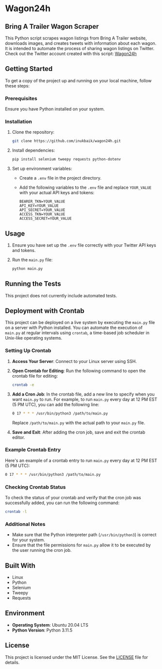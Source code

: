 # Wagon24h
## Bring A Trailer Wagon Scraper

This Python script scrapes wagon listings from Bring A Trailer website, downloads images, and creates tweets with information about each wagon. It is intended to automate the process of sharing wagon listings on Twitter.
Check out the Twitter account created with this script: [Wagon24h](https://twitter.com/Wagon24h)

## Getting Started

To get a copy of the project up and running on your local machine, follow these steps:

### Prerequisites

Ensure you have Python installed on your system.

### Installation

1. Clone the repository:

   ```bash
   git clone https://github.com/inukbaik/wagon24h.git
   ```

2. Install dependencies:

   ```bash
   pip install selenium tweepy requests python-dotenv
   ```

3. Set up environment variables:

   - Create a `.env` file in the project directory.
   - Add the following variables to the `.env` file and replace `YOUR_VALUE` with your actual API keys and tokens:

     ```dotenv
     BEARER_TKN=YOUR_VALUE
     API_KEY=YOUR_VALUE
     API_SECRET=YOUR_VALUE
     ACCESS_TKN=YOUR_VALUE
     ACCESS_SECRET=YOUR_VALUE
     ```

## Usage

1. Ensure you have set up the `.env` file correctly with your Twitter API keys and tokens.
2. Run the `main.py` file:

   ```bash
   python main.py
   ```

## Running the Tests

This project does not currently include automated tests.

## Deployment with Crontab

This project can be deployed on a live system by executing the `main.py` file on a server with Python installed. You can automate the execution of `main.py` at regular intervals using `crontab`, a time-based job scheduler in Unix-like operating systems.

### Setting Up Crontab

1. **Access Your Server**: Connect to your Linux server using SSH.

2. **Open Crontab for Editing**: Run the following command to open the crontab file for editing:
   ```bash
   crontab -e
   ```

3. **Add a Cron Job**: In the crontab file, add a new line to specify when you want `main.py` to run. For example, to run `main.py` every day at 12 PM EST (5 PM UTC), you can add the following line:
   ```bash
   0 17 * * * /usr/bin/python3 /path/to/main.py
   ```
   Replace `/path/to/main.py` with the actual path to your `main.py` file.

4. **Save and Exit**: After adding the cron job, save and exit the crontab editor.

### Example Crontab Entry

Here's an example of a crontab entry to run `main.py` every day at 12 PM EST (5 PM UTC):
```bash
0 17 * * * /usr/bin/python3 /path/to/main.py
```

### Checking Crontab Status

To check the status of your crontab and verify that the cron job was successfully added, you can run the following command:
```bash
crontab -l
```

### Additional Notes

- Make sure that the Python interpreter path (`/usr/bin/python3`) is correct for your system.
- Ensure that the file permissions for `main.py` allow it to be executed by the user running the cron job.

## Built With

- Linux
- Python
- Selenium
- Tweepy
- Requests

## Environment

- **Operating System**: Ubuntu 20.04 LTS
- **Python Version**: Python 3.11.5

## License

This project is licensed under the MIT License. See the [LICENSE](LICENSE) file for details.